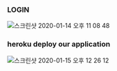 ### LOGIN
![스크린샷 2020-01-14 오후 11 08 48](https://user-images.githubusercontent.com/55937548/72351763-4c7f8f80-3724-11ea-96fe-a1565a207843.png)
###  heroku deploy our application
![스크린샷 2020-01-15 오후 12 26 12](https://user-images.githubusercontent.com/55937548/72402322-46c09300-3792-11ea-894b-756b541fc1b0.png)
